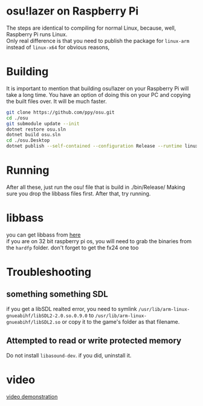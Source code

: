 # osu!lazer on Raspberry Pi

The steps are identical to compiling for normal Linux, because, well, Raspberry Pi runs Linux.  
Only real difference is that you need to publish the package for `linux-arm` instead of `linux-x64` for obvious reasons,

# Building
It is important to mention that building osu!lazer on your Raspberry Pi will take a long time. You have an option of doing this on your PC and copying the built files over. It will be much faster.
```sh
git clone https://github.com/ppy/osu.git
cd ./osu
git submodule update --init
dotnet restore osu.sln
dotnet build osu.sln
cd ./osu.Desktop
dotnet publish --self-contained --configuration Release --runtime linux-arm
```

# Running
After all these, just run the osu! file that is build in ./bin/Release/
Making sure you drop the libbass files first. After that, try running.

# libbass
you can get libbass from [here](https://un4seen.com/forum/?topic=13804.0)  
if you are on 32 bit raspberry pi os, you will need to grab the binaries from the `hardfp` folder.
don't forget to get the fx24 one too 

# Troubleshooting
## something something SDL
if you get a libSDL realted error, you need to symlink `/usr/lib/arm-linux-gnueabihf/libSDL2-2.0.so.0.9.0` to `/usr/lib/arm-linux-gnueabihf/libSDL2.so` or copy it to the game's folder as that filename.
## Attempted to read or write protected memory
Do not install `libasound-dev`. if you did, uninstall it.

# video
[video demonstration](https://youtu.be/G4YP2UsY9bk)
